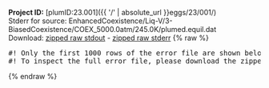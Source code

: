 **Project ID:** [plumID:23.001]({{ '/' | absolute_url }}eggs/23/001/)  
Stderr for source:  EnhancedCoexistence/Liq-V/3-BiasedCoexistence/COEX_5000.0atm/245.0K/plumed.equil.dat   
Download: [zipped raw stdout](plumed.equil.dat.plumed.stdout.txt.zip) - [zipped raw stderr](plumed.equil.dat.plumed.stderr.txt.zip) 
{% raw %}
<pre>
#! Only the first 1000 rows of the error file are shown below
#! To inspect the full error file, please download the zipped raw stderr file above
</pre>
{% endraw %}
